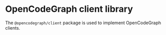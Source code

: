 # OpenCodeGraph client library

The `@opencodegraph/client` package is used to implement OpenCodeGraph clients.

